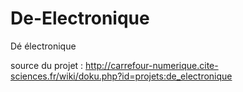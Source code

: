 # De-Electronique

Dé électronique

source du projet : http://carrefour-numerique.cite-sciences.fr/wiki/doku.php?id=projets:de_electronique
